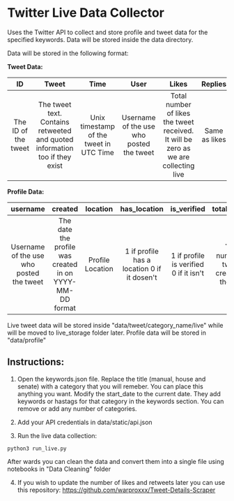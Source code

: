 # Twitter Live Data Collector

Uses the Twitter API to collect and store  profile and tweet data for the specified keywords. Data will be stored inside the data directory. 

Data will be stored in the following format:

**Tweet Data:**

| ID | Tweet | Time | User | Likes | Replies | Retweets | in_response_to | response_type
| :---: | :---: | :---: | :---: | :---: | :---: | :---: | :---: | :---: 
| The ID of the tweet | The tweet text. Contains retweeted and quoted information too if they exist | Unix timestamp of the tweet in UTC Time | Username of the use who posted the tweet | Total number of likes the tweet received. It will be zero  as  we are collecting live | Same as likes | Same as likes | ID of tweet in whose response the current tweet was made. None if it's a parent tweet | "tweet" or "retweet" or "quoted_retweet"

**Profile Data:**

| username | created | location | has_location | is_verified | total_tweets | total_following | total_followers | total_likes | has_avatar | has_background | is_protected | profile_modified
| :---: | :---: | :---: | :---: | :---: | :---: | :---: | :---: | :---:  | :---: | :---: | :---: | :---: 
| Username of the use who posted the tweet | The date the profile was created in on YYYY-MM-DD format | Profile Location | 1 if profile has a location 0 if it dosen't | 1  if profile is verified 0 if it isn't  | Total number of tweets created by the user | Total accounts following | Total Followers | Total likes the user has received | 1 if account  has an avatar 0 if it dosen't  | 1 if account has an background 0 if it dosen't | 1 if account is protected 0 if it isn't | 1 if profile is  modified. 0 if it isn't

Live tweet data will be stored inside "data/tweet/category_name/live" while will be moved to live_storage folder later.
Profile data will be stored in "data/profile"

## Instructions:

1) Open the keywords.json file. Replace the title (manual, house and senate) with a category that you will remeber. You can place this anything you want. Modify the start_date to the current date. They add keywords or hastags for that category in the keywords section. You can remove or add any number of categories.

2) Add your API credentials in data/static/api.json

3) Run the live data collection:

`python3 run_live.py`

After wards you can clean the data and convert them into a single file using notebooks in "Data Cleaning" folder

4) If you wish to update the number of likes and retweets later you can use this repository:
https://github.com/warproxxx/Tweet-Details-Scraper